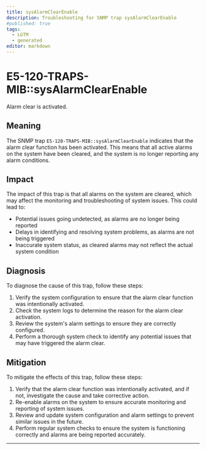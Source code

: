 ```yaml
---
title: sysAlarmClearEnable
description: Troubleshooting for SNMP trap sysAlarmClearEnable
#published: true
tags:
  - LGTM
  - generated
editor: markdown
---
```


# E5-120-TRAPS-MIB::sysAlarmClearEnable 

Alarm clear is activated. 



## Meaning

The SNMP trap `E5-120-TRAPS-MIB::sysAlarmClearEnable` indicates that the alarm clear function has been activated. This means that all active alarms on the system have been cleared, and the system is no longer reporting any alarm conditions.

## Impact

The impact of this trap is that all alarms on the system are cleared, which may affect the monitoring and troubleshooting of system issues. This could lead to:

* Potential issues going undetected, as alarms are no longer being reported
* Delays in identifying and resolving system problems, as alarms are not being triggered
* Inaccurate system status, as cleared alarms may not reflect the actual system condition

## Diagnosis

To diagnose the cause of this trap, follow these steps:

1. Verify the system configuration to ensure that the alarm clear function was intentionally activated.
2. Check the system logs to determine the reason for the alarm clear activation.
3. Review the system's alarm settings to ensure they are correctly configured.
4. Perform a thorough system check to identify any potential issues that may have triggered the alarm clear.

## Mitigation

To mitigate the effects of this trap, follow these steps:

1. Verify that the alarm clear function was intentionally activated, and if not, investigate the cause and take corrective action.
2. Re-enable alarms on the system to ensure accurate monitoring and reporting of system issues.
3. Review and update system configuration and alarm settings to prevent similar issues in the future.
4. Perform regular system checks to ensure the system is functioning correctly and alarms are being reported accurately.
---




